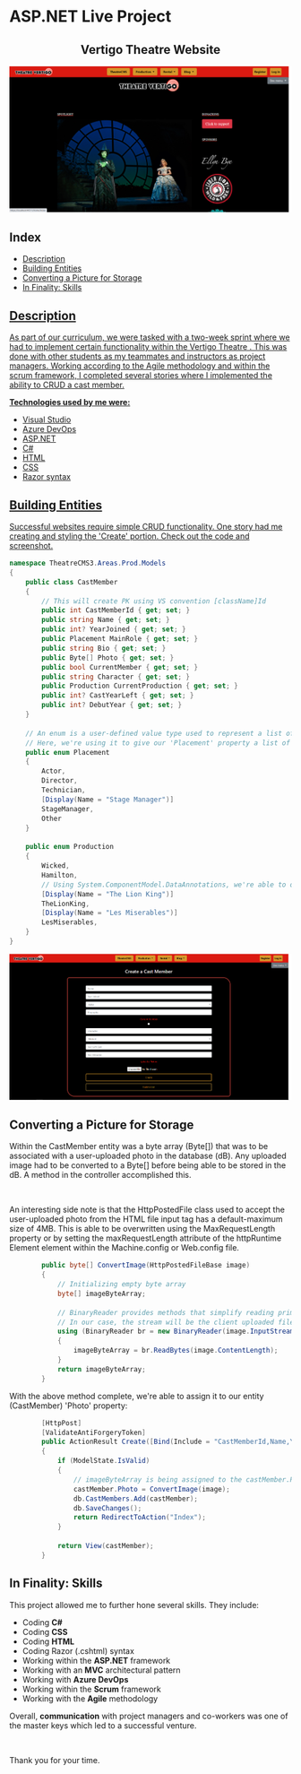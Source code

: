 # ASP.NET Live Project

<h2 align="center">Vertigo Theatre Website</h2>

![homepageVertigo.png](images/homepageVertigo.png)

<h2>Index</h2>
<ul>
  <li><a href="#intro">Description</a></li>
  <li><a href="#entities">Building Entities</a></li>
  <li><a href="#photostorage">Converting a Picture for Storage</a></li>
  <li><a href="#skills">In Finality: Skills</li>
</ul>



<h2 id="intro">Description</h2>
<p>As part of our curriculum, we were tasked with a two-week sprint where we had to implement certain functionality within the Vertigo Theatre . This was done with other students as my teammates and instructors as project managers. Working according to the Agile methodology and within the scrum framework, I completed several stories where I implemented the ability to CRUD a cast member.</p>

<p><strong>Technologies used by me were:</strong></p>
<ul>
  <li>Visual Studio</li>
  <li>Azure DevOps</li>
  <li>ASP.NET</li>
  <li>C#</li>
  <li>HTML</li>
  <li>CSS</li>
  <li>Razor syntax</li>
</ul>

<h2 id="entities">Building Entities</h2>
<p>Successful websites require simple CRUD functionality. One story had me creating and styling the 'Create' portion. Check out the code and screenshot.</p>

```c#
namespace TheatreCMS3.Areas.Prod.Models
{
    public class CastMember
    {
        // This will create PK using VS convention [className]Id
        public int CastMemberId { get; set; }
        public string Name { get; set; }
        public int? YearJoined { get; set; }
        public Placement MainRole { get; set; }
        public string Bio { get; set; }
        public Byte[] Photo { get; set; }
        public bool CurrentMember { get; set; }
        public string Character { get; set; }
        public Production CurrentProduction { get; set; }
        public int? CastYearLeft { get; set; }
        public int? DebutYear { get; set; }
    }

    // An enum is a user-defined value type used to represent a list of named integer constants.
    // Here, we're using it to give our 'Placement' property a list of roles.
    public enum Placement
    {
        Actor,
        Director,
        Technician,
        [Display(Name = "Stage Manager")]
        StageManager,
        Other
    }

    public enum Production
    {
        Wicked,
        Hamilton,
        // Using System.ComponentModel.DataAnnotations, we're able to output a UI-friendly display name.
        [Display(Name = "The Lion King")]
        TheLionKing,
        [Display(Name = "Les Miserables")]
        LesMiserables,
    }
}
```

![createCastMember.png](images/createCastMember.png)


<h2 id="photostorage">Converting a Picture for Storage</h2>
<p>Within the CastMember entity was a byte array (Byte[]) that was to be associated with a user-uploaded photo in the database (dB). Any uploaded image had to be converted to a Byte[] before being able to be stored in the dB. A method in the controller accomplished this.</p>
<br>
<p>An interesting side note is that the HttpPostedFile class used to accept the user-uploaded photo from the HTML file input tag has a default-maximum size of 4MB. This is able to be overwritten using the MaxRequestLength property or by setting the maxRequestLength attribute of the httpRuntime Element element within the Machine.config or Web.config file.</p>

```c#
        public byte[] ConvertImage(HttpPostedFileBase image)
        {
            // Initializing empty byte array
            byte[] imageByteArray;

            // BinaryReader provides methods that simplify reading primitive data types from a stream.
            // In our case, the stream will be the client uploaded file 'image' from the 'Create' view.
            using (BinaryReader br = new BinaryReader(image.InputStream))
            {
                imageByteArray = br.ReadBytes(image.ContentLength);
            }
            return imageByteArray;
        }
```

<p>With the above method complete, we're able to assign it to our entity (CastMember) 'Photo' property:</p>

```c#
        [HttpPost]
        [ValidateAntiForgeryToken]
        public ActionResult Create([Bind(Include = "CastMemberId,Name,YearJoined,MainRole,Bio,CurrentMember,Character,CastYearLeft,DebutYear,Photo")] CastMember castMember, HttpPostedFileBase image)
        {
            if (ModelState.IsValid)
            {
                // imageByteArray is being assigned to the castMember.Photo property here.
                castMember.Photo = ConvertImage(image);
                db.CastMembers.Add(castMember);
                db.SaveChanges();
                return RedirectToAction("Index");
            }

            return View(castMember);
        }
```

<h2 id="skills">In Finality: Skills</h2>
<p>This project allowed me to further hone several skills. They include:</p>
<ul>
  <li>Coding <strong>C#</strong></li>
  <li>Coding <strong>CSS</strong></li>
  <li>Coding <strong>HTML</strong></li>
  <li>Coding Razor (.cshtml) syntax</li>
  <li>Working within the <strong>ASP.NET</strong> framework</li>
  <li>Working with an <strong>MVC</strong> architectural pattern</li>
  <li>Working with <strong>Azure DevOps</strong></li>
  <li>Working within the <strong>Scrum</strong> framework</li>
  <li>Working with the <strong>Agile</strong> methodology</li>
</ul>

<p>Overall, <strong>communication</strong> with project managers and co-workers was one of the master keys which led to a successful venture.</p>
<br>
<p>Thank you for your time.</p>




  
